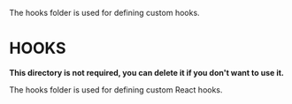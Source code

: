The hooks folder is used for defining custom hooks.

# HOOKS

**This directory is not required, you can delete it if you don't want to use it.**

The hooks folder is used for defining custom React hooks.